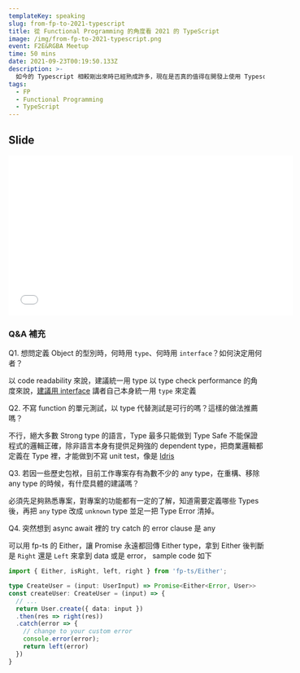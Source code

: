```yaml
---
templateKey: speaking
slug: from-fp-to-2021-typescript
title: 從 Functional Programming 的角度看 2021 的 TypeScript
image: /img/from-fp-to-2021-typescript.png
event: F2E&RGBA Meetup
time: 50 mins
date: 2021-09-23T00:19:50.133Z
description: >-
  如今的 Typescript 相較剛出來時已經熟成許多，現在是否真的值得在開發上使用 Typescript？從 Functional Programming 的角度來說 Typescript 有什麼缺陷？使用 Typescript 需要注意哪些問題？使用 Typescript 能帶來什麼優勢？什麼情況下適合導入 Typescript？
tags:
  - FP
  - Functional Programming
  - TypeScript
---
```


## Slide 

<iframe class="speakerdeck-iframe" frameborder="0" title="從 Functional Programming 的角度看 2021 的 TypeScript" width="560" height="315" src="//speakerdeck.com/player/d6cfb56b0cc54d27a29922d8b7969700"   frameborder="0" allow="accelerometer; autoplay; encrypted-media; gyroscope; picture-in-picture" allowfullscreen></iframe>

### Q&A 補充

Q1. 想問定義 Object 的型別時，何時用 `type`、何時用 `interface`？如何決定用何者？

以 code readability 來說，建議統一用 type
以 type check performance 的角度來說，[建議用 interface](https://github.com/microsoft/TypeScript/wiki/Performance#preferring-interfaces-over-intersections)
講者自己本身統一用 `type` 來定義

Q2. 不寫 function 的單元測試，以 type 代替測試是可行的嗎？這樣的做法推薦嗎？

不行，絕大多數 Strong type 的語言，Type 最多只能做到 Type Safe 不能保證程式的邏輯正確，除非語言本身有提供足夠強的 dependent type，把商業邏輯都定義在 Type 裡，才能做到不寫 unit test，像是 [Idris](https://www.idris-lang.org/)

Q3. 若因一些歷史包袱，目前工作專案存有為數不少的 any type，在重構、移除 any type 的時候，有什麼具體的建議嗎？

必須先足夠熟悉專案，對專案的功能都有一定的了解，知道需要定義哪些 Types 後，再把 `any` type 改成 `unknown` type 並足一把 Type Error 清掉。

Q4. 突然想到 async await 裡的 try catch 的  error clause 是 any

可以用 fp-ts 的 Either，讓 Promise 永遠都回傳 Either type，拿到 Either 後判斷是 `Right` 還是 `Left` 來拿到 data 或是 error， sample code 如下

```ts
import { Either, isRight, left, right } from 'fp-ts/Either';

type CreateUser = (input: UserInput) => Promise<Either<Error, User>>
const createUser: CreateUser = (input) => {
  // ...
  return User.create({ data: input })
  .then(res => right(res))
  .catch(error => {
    // change to your custom error
    console.error(error);
    return left(error)
  })
}
```